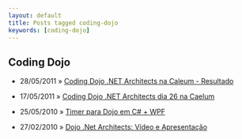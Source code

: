 ```yaml
---
layout: default
title: Posts tagged coding-dojo
keywords: [coding-dojo]
---
```

<h2 class="category">Coding Dojo</h2>
<ul class="posts">
<li>
<p>
<span class="date">28/05/2011</span> &raquo;
<a href="/blog/coding-dojo-net-architects-na-caelum">Coding Dojo .NET Architects na Caleum - Resultado</a>
</p>
</li>
<li>
<p>
<span class="date">17/05/2011</span> &raquo;
<a href="/blog/coding-dojo-net-architects-dia-26-na-caelum">Coding Dojo .NET Architects dia 26 na Caelum</a>
</p>
</li>
<li>
<p>
<span class="date">25/05/2010</span> &raquo;
<a href="/blog/timer-para-dojo-em-c-wpf">Timer para Dojo em C# + WPF</a>
</p>
</li>
<li>
<p>
<span class="date">27/02/2010</span> &raquo;
<a href="/blog/dojo-net-architects-video-e-apresentacao">Dojo .Net Architects: Vídeo e Apresentação</a>
</p>
</li>
</ul>

